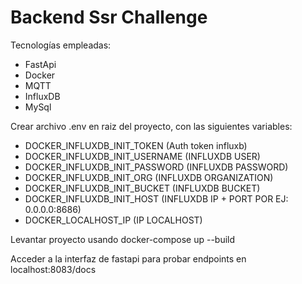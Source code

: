 # Backend Ssr Challenge


 Tecnologías empleadas:

- FastApi
- Docker
- MQTT
- InfluxDB
- MySql


Crear archivo .env en raiz del proyecto, con las siguientes variables:

- DOCKER_INFLUXDB_INIT_TOKEN (Auth token influxb)
- DOCKER_INFLUXDB_INIT_USERNAME (INFLUXDB USER)
- DOCKER_INFLUXDB_INIT_PASSWORD (INFLUXDB PASSWORD)
- DOCKER_INFLUXDB_INIT_ORG (INFLUXDB ORGANIZATION)
- DOCKER_INFLUXDB_INIT_BUCKET (INFLUXDB BUCKET)
- DOCKER_INFLUXDB_INIT_HOST (INFLUXDB IP + PORT POR EJ: 0.0.0.0:8686)
- DOCKER_LOCALHOST_IP (IP LOCALHOST)


Levantar proyecto usando docker-compose up --build


Acceder a la interfaz de fastapi para probar endpoints en localhost:8083/docs

